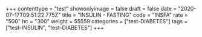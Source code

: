 +++
contenttype = "test"
showonlyimage = false
draft = false
date = "2020-07-17T09:51:22.775Z"
title = "INSULIN - FASTING"
code = "INSFA"
rate = "500"
hc = "300"
weight = 55559
categories = ["test-DIABETES"]
tags = ["test-INSULIN", "test-DIABETES"]
+++

